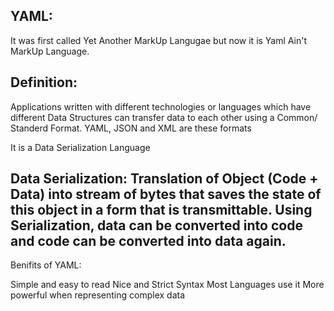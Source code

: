 

## YAML:
It was first called Yet Another MarkUp Langugae but now it is Yaml Ain't MarkUp Language.

## Definition:
Applications written with different technologies or languages which have different Data Structures can transfer data to each other using a Common/ Standerd Format. YAML, JSON and XML are these formats

It is a Data Serialization Language

## Data Serialization: Translation of Object (Code + Data) into stream of bytes that saves the state of this object in a form that is transmittable. Using Serialization, data can be converted into code and code can be converted into data again.
Benifits of YAML:

Simple and easy to read
Nice and Strict Syntax
Most Languages use it
More powerful when representing complex data
